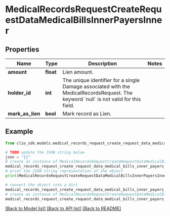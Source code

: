# MedicalRecordsRequestCreateRequestDataMedicalBillsInnerPayersInner


## Properties

Name | Type | Description | Notes
------------ | ------------- | ------------- | -------------
**amount** | **float** | Lien amount. | 
**holder_id** | **int** | The unique identifier for a single Damage associated with the MedicalRecordsRequest. The keyword &#x60;null&#x60; is not valid for this field. | 
**mark_as_lien** | **bool** | Mark record as Lien. | 

## Example

```python
from clio_sdk.models.medical_records_request_create_request_data_medical_bills_inner_payers_inner import MedicalRecordsRequestCreateRequestDataMedicalBillsInnerPayersInner

# TODO update the JSON string below
json = "{}"
# create an instance of MedicalRecordsRequestCreateRequestDataMedicalBillsInnerPayersInner from a JSON string
medical_records_request_create_request_data_medical_bills_inner_payers_inner_instance = MedicalRecordsRequestCreateRequestDataMedicalBillsInnerPayersInner.from_json(json)
# print the JSON string representation of the object
print(MedicalRecordsRequestCreateRequestDataMedicalBillsInnerPayersInner.to_json())

# convert the object into a dict
medical_records_request_create_request_data_medical_bills_inner_payers_inner_dict = medical_records_request_create_request_data_medical_bills_inner_payers_inner_instance.to_dict()
# create an instance of MedicalRecordsRequestCreateRequestDataMedicalBillsInnerPayersInner from a dict
medical_records_request_create_request_data_medical_bills_inner_payers_inner_from_dict = MedicalRecordsRequestCreateRequestDataMedicalBillsInnerPayersInner.from_dict(medical_records_request_create_request_data_medical_bills_inner_payers_inner_dict)
```
[[Back to Model list]](../README.md#documentation-for-models) [[Back to API list]](../README.md#documentation-for-api-endpoints) [[Back to README]](../README.md)


